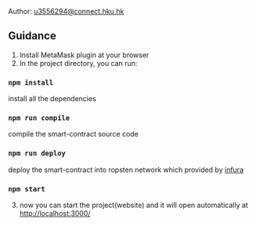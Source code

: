 Author: u3556294@connect.hku.hk 
## Guidance
1. Install MetaMask plugin at your browser
2. In the project directory, you can run:

### `npm install`

install all the dependencies

### `npm run compile`

compile the smart-contract source code

### `npm run deploy`

deploy the smart-contract into ropsten network which provided by [infura](https://infura.io/dashboard)

### `npm start`

3. now you can start the project(website) and it will open automatically at [http://localhost:3000/]( http://localhost:3000/)